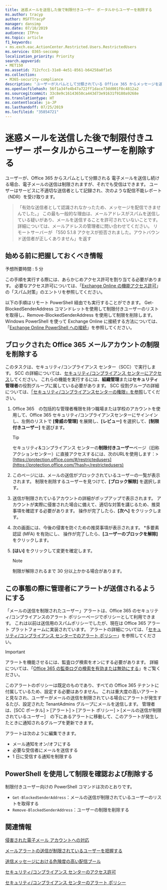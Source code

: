 ```yaml
---
title: 迷惑メールを送信した後で制限付きユーザー ポータルからユーザーを削除する
ms.author: tracyp
author: MSFTTracyP
manager: dansimp
ms.date: 07/10/2019
audience: ITPro
ms.topic: article
f1_keywords:
- ms.exch.eac.ActionCenter.Restricted.Users.RestrictedUsers
ms.service: O365-seccomp
localization_priority: Priority
search.appverid:
- MET150
ms.assetid: 712cfcc1-31e8-4e51-8561-b64258a8f1e5
ms.collection:
- M365-security-compliance
description: 'ユーザーがスパムとして分類されている Office 365 からメッセージを送り続ける場合、メッセージを送信しないよう制限されます。 '
ms.openlocfilehash: 56f1a34fe4b47a722ff1dace73dd001f0c4812a2
ms.sourcegitcommit: 33c8e9c16143650ca443d73e91631f9180a9268e
ms.translationtype: HT
ms.contentlocale: ja-JP
ms.lasthandoff: 07/25/2019
ms.locfileid: "35854721"
---
```

# <a name="removing-a-user-from-the-restricted-users-portal-after-sending-spam-email"></a>迷惑メールを送信した後で制限付きユーザー ポータルからユーザーを削除する

ユーザーが、Office 365 からスパムとして分類される 電子メールを送信し続ける場合、電子メールの送信は制限されますが、それでも受信はできます。 ユーザーはサービスに不適切な送信者として記録され、次のような配信不能レポート（NDR）を受け取ります。

> 「有効な送信者として認識されなかったため、メッセージを配信できませんでした。」 この最も一般的な理由は、メールアドレスがスパムを送信している疑いがあり、メールを送信することを許可されていないことです。  詳細については、メールアドレスの管理者に問い合わせてください。 リモートサーバーが 「550 5.1.8 アクセスが拒否されました。アウトバウンド送信者が正しくありません」を返す

## <a name="what-do-you-need-to-know-before-you-begin"></a>始める前に把握しておくべき情報
<a name="sectionSection0"> </a>

予想所要時間 : 5 分
  
この手順を実行する際には、あらかじめアクセス許可を割り当てる必要があります。 必要なアクセス許可については、「[Exchange Online の機能アクセス許可](http://technet.microsoft.com/library/15073ce1-0917-403b-8839-02a2ebc96e16.aspx)」の「スパム対策」のエントリを参照してください。

以下の手順はリモート PowerShell 経由でも実行することができます。 Get-BlockedSenderAddress コマンドレットを使用して制限付きユーザーのリストを取得し、Remove-BlockedSenderAddress を使用して制限を削除します。 Windows PowerShell を使って Exchange Online に接続する方法については、「[Exchange Online PowerShell への接続](https://go.microsoft.com/fwlink/p/?linkid=396554)」を参照してください。

## <a name="remove-restrictions-for-a-blocked-office-365-email-account"></a>ブロックされた Office 365 メールアカウントの制限を削除する

このタスクは、セキュリティ/コンプライアンス センター（SCC）で実行します。 SCC の詳細については、[セキュリティ/コンプライアンス センターにアクセス](go-to-the-securitycompliance-center.md)してください。 これらの機能を実行するには、**組織管理**または**セキュリティ管理者**の役割グループに属している必要があります。 SCC 役割グループの詳細については、[「セキュリティ/コンプライアンスセンターの権限」を参照](permissions-in-the-security-and-compliance-center.md)してください。

1. Office 365　の包括的な管理者権限を持つ職場または学校のアカウントを使用して、Office 365 セキュリティ/コンプライアンスセンターにサインインし、左側のリストで **[脅威の管理]** を展開し、**[レビュー]** を選択して、**[制限付きユーザー]** を選びます。
    
    > [!TIP]
    > セキュリティ&amp;コンプライアンス センターの**制限付きユーザー**ページ（旧称アクションセンター）に直接アクセスするには、次のURLを使用します：> [https://protection.office.com/#/restrictedusers](https://protection.office.com/?hash=/restrictedusers)

2. このページには、メールの送信がブロックされているユーザーの一覧が表示されます。  制限を削除するユーザーを見つけて、**[ブロック解除]** を選択します。

3. 送信が制限されているアカウントの詳細がポップアップで表示されます。 アカウントが実際に侵害された場合に備えて、適切な対策を講じるため、推奨事項を確認する必要があります。 操作が完了したら、**[次へ]** をクリックします。

4. 次の画面には、今後の侵害を防ぐための推奨事項が表示されます。 *多要素認証 (MFA) を有効にし、 操作が完了したら、**[ユーザーのブロックを解除]** をクリックします。

5. **[はい]** をクリックして変更を確定します。

    > [!NOTE]
    > 制限が解除されるまで 30 分以上かかる場合があります。 

## <a name="making-sure-admins-are-alerted-when-this-happens"></a>この事態の際に管理者にアラートが送信されるようにする

「メールの送信を制限されたユーザー」アラートは、Office 365 のセキュリティ/コンプライアンスのアラート ポリシーページでポリシーとして利用できます。 これは以前は送信用のスパムポリシーでしたが、現在は Office 365 アラート プラットフォームに実装されています。 アラートの詳細については、「[セキュリティ/コンプライアンス センターでのアラート ポリシー](alert-policies.md)」を参照してください。 

> [!IMPORTANT]
> アラートを機能させるには、監査ログ検索をオンにする必要があります。 詳細については、「[Office 365 の監査ログの検索を有効または無効にする](turn-audit-log-search-on-or-off.md)」をご覧ください。

このアラートのポリシーは既定のものであり、すべての Office 365 テナントに付属しているため、設定する必要はありません。 これは重大度の高いアラートと見なされ、ユーザーがメールの送信を制限されている場合にアラートが発生するたび、設定された TenantAdmins グループにメールを送信します。 管理者は、[SCC ポータル] > [アラート] > [アラート ポリシー] > [メールの送信が制限されているユーザー]　の下にあるアラートに移動して、このアラートが発生したときに通知されるグループを更新できます。

アラートは次のように編集できます。
- メール通知をオン/オフにする
- 必要な受信者にメールを送信する
- 1 日に受信する通知を制限する

## <a name="checking-for-and-removing-restrictions-using-powershell"></a>PowerShell を使用して制限を確認および削除する
制限付きユーザー向けの PowerShell コマンドは次のとおりです。
- `Get-BlockedSenderAddress`：メールの送信が制限されているユーザーのリストを取得する
- `Remove-BlockedSenderAddress`：ユーザーの制限を削除する

## <a name="for-more-information"></a>関連情報

[侵害された電子メール アカウントへの対応](responding-to-a-compromised-email-account.md)

[メールアラートの送信が制限されているユーザーを把握する](https://docs.microsoft.com/ja-JP/office365/securitycompliance/alert-policies)

[送信メッセージにおける危険度の高い配信プール](high-risk-delivery-pool-for-outbound-messages.md)

[セキュリティ/コンプライアンス センターのアクセス許可](permissions-in-the-security-and-compliance-center.md)

[セキュリティ/コンプライアンス センターのアラート ポリシー](https://docs.microsoft.com/ja-JP/office365/securitycompliance/alert-policies)
